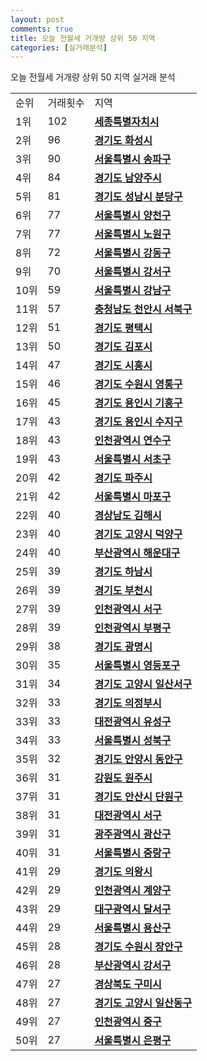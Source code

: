 ```yaml
---
layout: post
comments: true
title: 오늘 전월세 거개량 상위 50 지역
categories: [실거래분석]
---
```


오늘 전월세 거개량 상위 50 지역 실거래 분석

<table>
  <tr>
    <td>순위</td>
    <td>거래횟수</td>
    <td>지역</td>
  </tr>

  <tr>
    <td>1위</td>
    <td>102</td>
    <td colspan="4" style="font-weight: bold;"><a href="/실거래가/2021/06/22/36110.html">세종특별자치시 </a></td>
  </tr>

  <tr>
    <td>2위</td>
    <td>96</td>
    <td colspan="4" style="font-weight: bold;"><a href="/실거래가/2021/06/22/41590.html">경기도 화성시 </a></td>
  </tr>

  <tr>
    <td>3위</td>
    <td>90</td>
    <td colspan="4" style="font-weight: bold;"><a href="/실거래가/2021/06/22/11710.html">서울특별시 송파구 </a></td>
  </tr>

  <tr>
    <td>4위</td>
    <td>84</td>
    <td colspan="4" style="font-weight: bold;"><a href="/실거래가/2021/06/22/41360.html">경기도 남양주시 </a></td>
  </tr>

  <tr>
    <td>5위</td>
    <td>81</td>
    <td colspan="4" style="font-weight: bold;"><a href="/실거래가/2021/06/22/41135.html">경기도 성남시 분당구 </a></td>
  </tr>

  <tr>
    <td>6위</td>
    <td>77</td>
    <td colspan="4" style="font-weight: bold;"><a href="/실거래가/2021/06/22/11470.html">서울특별시 양천구 </a></td>
  </tr>

  <tr>
    <td>7위</td>
    <td>77</td>
    <td colspan="4" style="font-weight: bold;"><a href="/실거래가/2021/06/22/11350.html">서울특별시 노원구 </a></td>
  </tr>

  <tr>
    <td>8위</td>
    <td>72</td>
    <td colspan="4" style="font-weight: bold;"><a href="/실거래가/2021/06/22/11740.html">서울특별시 강동구 </a></td>
  </tr>

  <tr>
    <td>9위</td>
    <td>70</td>
    <td colspan="4" style="font-weight: bold;"><a href="/실거래가/2021/06/22/11500.html">서울특별시 강서구 </a></td>
  </tr>

  <tr>
    <td>10위</td>
    <td>59</td>
    <td colspan="4" style="font-weight: bold;"><a href="/실거래가/2021/06/22/11680.html">서울특별시 강남구 </a></td>
  </tr>

  <tr>
    <td>11위</td>
    <td>57</td>
    <td colspan="4" style="font-weight: bold;"><a href="/실거래가/2021/06/22/44133.html">충청남도 천안시 서북구 </a></td>
  </tr>

  <tr>
    <td>12위</td>
    <td>51</td>
    <td colspan="4" style="font-weight: bold;"><a href="/실거래가/2021/06/22/41220.html">경기도 평택시 </a></td>
  </tr>

  <tr>
    <td>13위</td>
    <td>50</td>
    <td colspan="4" style="font-weight: bold;"><a href="/실거래가/2021/06/22/41570.html">경기도 김포시 </a></td>
  </tr>

  <tr>
    <td>14위</td>
    <td>47</td>
    <td colspan="4" style="font-weight: bold;"><a href="/실거래가/2021/06/22/41390.html">경기도 시흥시 </a></td>
  </tr>

  <tr>
    <td>15위</td>
    <td>46</td>
    <td colspan="4" style="font-weight: bold;"><a href="/실거래가/2021/06/22/41117.html">경기도 수원시 영통구 </a></td>
  </tr>

  <tr>
    <td>16위</td>
    <td>45</td>
    <td colspan="4" style="font-weight: bold;"><a href="/실거래가/2021/06/22/41463.html">경기도 용인시 기흥구 </a></td>
  </tr>

  <tr>
    <td>17위</td>
    <td>43</td>
    <td colspan="4" style="font-weight: bold;"><a href="/실거래가/2021/06/22/41465.html">경기도 용인시 수지구 </a></td>
  </tr>

  <tr>
    <td>18위</td>
    <td>43</td>
    <td colspan="4" style="font-weight: bold;"><a href="/실거래가/2021/06/22/28185.html">인천광역시 연수구 </a></td>
  </tr>

  <tr>
    <td>19위</td>
    <td>43</td>
    <td colspan="4" style="font-weight: bold;"><a href="/실거래가/2021/06/22/11650.html">서울특별시 서초구 </a></td>
  </tr>

  <tr>
    <td>20위</td>
    <td>42</td>
    <td colspan="4" style="font-weight: bold;"><a href="/실거래가/2021/06/22/41480.html">경기도 파주시 </a></td>
  </tr>

  <tr>
    <td>21위</td>
    <td>42</td>
    <td colspan="4" style="font-weight: bold;"><a href="/실거래가/2021/06/22/11440.html">서울특별시 마포구 </a></td>
  </tr>

  <tr>
    <td>22위</td>
    <td>40</td>
    <td colspan="4" style="font-weight: bold;"><a href="/실거래가/2021/06/22/48250.html">경상남도 김해시 </a></td>
  </tr>

  <tr>
    <td>23위</td>
    <td>40</td>
    <td colspan="4" style="font-weight: bold;"><a href="/실거래가/2021/06/22/41281.html">경기도 고양시 덕양구 </a></td>
  </tr>

  <tr>
    <td>24위</td>
    <td>40</td>
    <td colspan="4" style="font-weight: bold;"><a href="/실거래가/2021/06/22/26350.html">부산광역시 해운대구 </a></td>
  </tr>

  <tr>
    <td>25위</td>
    <td>39</td>
    <td colspan="4" style="font-weight: bold;"><a href="/실거래가/2021/06/22/41450.html">경기도 하남시 </a></td>
  </tr>

  <tr>
    <td>26위</td>
    <td>39</td>
    <td colspan="4" style="font-weight: bold;"><a href="/실거래가/2021/06/22/41190.html">경기도 부천시 </a></td>
  </tr>

  <tr>
    <td>27위</td>
    <td>39</td>
    <td colspan="4" style="font-weight: bold;"><a href="/실거래가/2021/06/22/28260.html">인천광역시 서구 </a></td>
  </tr>

  <tr>
    <td>28위</td>
    <td>39</td>
    <td colspan="4" style="font-weight: bold;"><a href="/실거래가/2021/06/22/28237.html">인천광역시 부평구 </a></td>
  </tr>

  <tr>
    <td>29위</td>
    <td>38</td>
    <td colspan="4" style="font-weight: bold;"><a href="/실거래가/2021/06/22/41210.html">경기도 광명시 </a></td>
  </tr>

  <tr>
    <td>30위</td>
    <td>35</td>
    <td colspan="4" style="font-weight: bold;"><a href="/실거래가/2021/06/22/11560.html">서울특별시 영등포구 </a></td>
  </tr>

  <tr>
    <td>31위</td>
    <td>34</td>
    <td colspan="4" style="font-weight: bold;"><a href="/실거래가/2021/06/22/41287.html">경기도 고양시 일산서구 </a></td>
  </tr>

  <tr>
    <td>32위</td>
    <td>33</td>
    <td colspan="4" style="font-weight: bold;"><a href="/실거래가/2021/06/22/41150.html">경기도 의정부시 </a></td>
  </tr>

  <tr>
    <td>33위</td>
    <td>33</td>
    <td colspan="4" style="font-weight: bold;"><a href="/실거래가/2021/06/22/30200.html">대전광역시 유성구 </a></td>
  </tr>

  <tr>
    <td>34위</td>
    <td>33</td>
    <td colspan="4" style="font-weight: bold;"><a href="/실거래가/2021/06/22/11290.html">서울특별시 성북구 </a></td>
  </tr>

  <tr>
    <td>35위</td>
    <td>32</td>
    <td colspan="4" style="font-weight: bold;"><a href="/실거래가/2021/06/22/41173.html">경기도 안양시 동안구 </a></td>
  </tr>

  <tr>
    <td>36위</td>
    <td>31</td>
    <td colspan="4" style="font-weight: bold;"><a href="/실거래가/2021/06/22/42130.html">강원도 원주시 </a></td>
  </tr>

  <tr>
    <td>37위</td>
    <td>31</td>
    <td colspan="4" style="font-weight: bold;"><a href="/실거래가/2021/06/22/41273.html">경기도 안산시 단원구 </a></td>
  </tr>

  <tr>
    <td>38위</td>
    <td>31</td>
    <td colspan="4" style="font-weight: bold;"><a href="/실거래가/2021/06/22/30170.html">대전광역시 서구 </a></td>
  </tr>

  <tr>
    <td>39위</td>
    <td>31</td>
    <td colspan="4" style="font-weight: bold;"><a href="/실거래가/2021/06/22/29200.html">광주광역시 광산구 </a></td>
  </tr>

  <tr>
    <td>40위</td>
    <td>31</td>
    <td colspan="4" style="font-weight: bold;"><a href="/실거래가/2021/06/22/11260.html">서울특별시 중랑구 </a></td>
  </tr>

  <tr>
    <td>41위</td>
    <td>29</td>
    <td colspan="4" style="font-weight: bold;"><a href="/실거래가/2021/06/22/41430.html">경기도 의왕시 </a></td>
  </tr>

  <tr>
    <td>42위</td>
    <td>29</td>
    <td colspan="4" style="font-weight: bold;"><a href="/실거래가/2021/06/22/28245.html">인천광역시 계양구 </a></td>
  </tr>

  <tr>
    <td>43위</td>
    <td>29</td>
    <td colspan="4" style="font-weight: bold;"><a href="/실거래가/2021/06/22/27290.html">대구광역시 달서구 </a></td>
  </tr>

  <tr>
    <td>44위</td>
    <td>29</td>
    <td colspan="4" style="font-weight: bold;"><a href="/실거래가/2021/06/22/11170.html">서울특별시 용산구 </a></td>
  </tr>

  <tr>
    <td>45위</td>
    <td>28</td>
    <td colspan="4" style="font-weight: bold;"><a href="/실거래가/2021/06/22/41111.html">경기도 수원시 장안구 </a></td>
  </tr>

  <tr>
    <td>46위</td>
    <td>28</td>
    <td colspan="4" style="font-weight: bold;"><a href="/실거래가/2021/06/22/26440.html">부산광역시 강서구 </a></td>
  </tr>

  <tr>
    <td>47위</td>
    <td>27</td>
    <td colspan="4" style="font-weight: bold;"><a href="/실거래가/2021/06/22/47190.html">경상북도 구미시 </a></td>
  </tr>

  <tr>
    <td>48위</td>
    <td>27</td>
    <td colspan="4" style="font-weight: bold;"><a href="/실거래가/2021/06/22/41285.html">경기도 고양시 일산동구 </a></td>
  </tr>

  <tr>
    <td>49위</td>
    <td>27</td>
    <td colspan="4" style="font-weight: bold;"><a href="/실거래가/2021/06/22/28110.html">인천광역시 중구 </a></td>
  </tr>

  <tr>
    <td>50위</td>
    <td>27</td>
    <td colspan="4" style="font-weight: bold;"><a href="/실거래가/2021/06/22/11380.html">서울특별시 은평구 </a></td>
  </tr>

</table>
